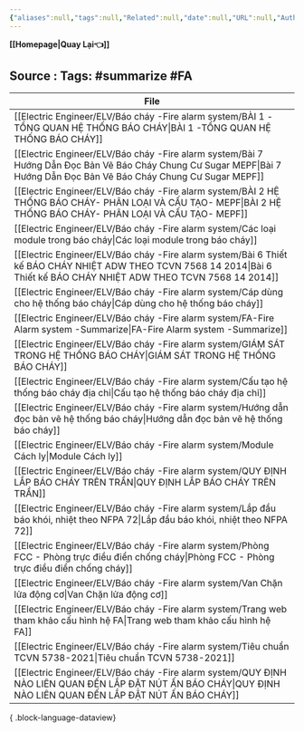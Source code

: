 ```yaml
---
{"aliases":null,"tags":null,"Related":null,"date":null,"URL":null,"Author":null,"dg-publish":true,"image":null,"permalink":"/Electric Engineer/ELV/Báo cháy -Fire alarm system/FA-Fire Alarm system -Summarize/","dgPassFrontmatter":true,"noteIcon":"2","created":"2024-01-19T10:07:27.175+07:00","updated":"2024-01-19T10:13:01.393+07:00"}
---
```


**[[Homepage\|Quay Lại👈]]**

Source : 
Tags: #summarize #FA 
---



| File                                                                                                                                                                        |
| --------------------------------------------------------------------------------------------------------------------------------------------------------------------------- |
| [[Electric Engineer/ELV/Báo cháy -Fire alarm system/BÀI 1 -TỔNG QUAN HỆ THỐNG BÁO CHÁY\|BÀI 1 -TỔNG QUAN HỆ THỐNG BÁO CHÁY]]                                             |
| [[Electric Engineer/ELV/Báo cháy -Fire alarm system/Bài 7 Hướng Dẫn Đọc Bản Vẽ Báo Cháy Chung Cư  Sugar MEPF\|Bài 7 Hướng Dẫn Đọc Bản Vẽ Báo Cháy Chung Cư  Sugar MEPF]] |
| [[Electric Engineer/ELV/Báo cháy -Fire alarm system/BÀI 2 HỆ THỐNG BÁO CHÁY- PHÂN LOẠI VÀ CẤU TẠO- MEPF\|BÀI 2 HỆ THỐNG BÁO CHÁY- PHÂN LOẠI VÀ CẤU TẠO- MEPF]]           |
| [[Electric Engineer/ELV/Báo cháy -Fire alarm system/Các loại module trong báo cháy\|Các loại module trong báo cháy]]                                                     |
| [[Electric Engineer/ELV/Báo cháy -Fire alarm system/Bài 6 Thiết kế BÁO CHÁY NHIỆT ADW THEO TCVN 7568 14 2014\|Bài 6 Thiết kế BÁO CHÁY NHIỆT ADW THEO TCVN 7568 14 2014]] |
| [[Electric Engineer/ELV/Báo cháy -Fire alarm system/Cáp dùng cho hệ thống báo cháy\|Cáp dùng cho hệ thống báo cháy]]                                                     |
| [[Electric Engineer/ELV/Báo cháy -Fire alarm system/FA-Fire Alarm system -Summarize\|FA-Fire Alarm system -Summarize]]                                                   |
| [[Electric Engineer/ELV/Báo cháy -Fire alarm system/GIÁM SÁT TRONG HỆ THỐNG BÁO CHÁY\|GIÁM SÁT TRONG HỆ THỐNG BÁO CHÁY]]                                                 |
| [[Electric Engineer/ELV/Báo cháy -Fire alarm system/Cấu tạo hệ thống báo cháy địa chỉ\|Cấu tạo hệ thống báo cháy địa chỉ]]                                               |
| [[Electric Engineer/ELV/Báo cháy -Fire alarm system/Hướng dẫn đọc bản vẽ hệ thống báo cháy\|Hướng dẫn đọc bản vẽ hệ thống báo cháy]]                                     |
| [[Electric Engineer/ELV/Báo cháy -Fire alarm system/Module Cách ly\|Module Cách ly]]                                                                                     |
| [[Electric Engineer/ELV/Báo cháy -Fire alarm system/QUY ĐỊNH LẮP BÁO CHÁY TRÊN TRẦN\|QUY ĐỊNH LẮP BÁO CHÁY TRÊN TRẦN]]                                                   |
| [[Electric Engineer/ELV/Báo cháy -Fire alarm system/Lắp đầu báo khói, nhiệt theo NFPA 72\|Lắp đầu báo khói, nhiệt theo NFPA 72]]                                         |
| [[Electric Engineer/ELV/Báo cháy -Fire alarm system/Phòng FCC - Phòng trực điều điển chống cháy\|Phòng FCC - Phòng trực điều điển chống cháy]]                           |
| [[Electric Engineer/ELV/Báo cháy -Fire alarm system/Van Chặn lửa động cơ\|Van Chặn lửa động cơ]]                                                                         |
| [[Electric Engineer/ELV/Báo cháy -Fire alarm system/Trang web tham khảo cấu hình hệ FA\|Trang web tham khảo cấu hình hệ FA]]                                             |
| [[Electric Engineer/ELV/Báo cháy -Fire alarm system/Tiêu chuẩn TCVN 5738-2021\|Tiêu chuẩn TCVN 5738-2021]]                                                               |
| [[Electric Engineer/ELV/Báo cháy -Fire alarm system/QUY ĐỊNH NÀO LIÊN QUAN ĐẾN LẮP ĐẶT NÚT ẤN BÁO CHÁY\|QUY ĐỊNH NÀO LIÊN QUAN ĐẾN LẮP ĐẶT NÚT ẤN BÁO CHÁY]]             |

{ .block-language-dataview}